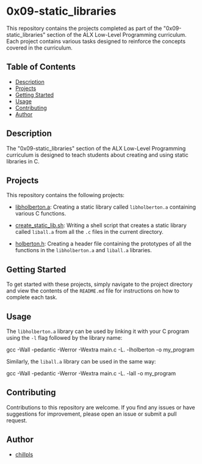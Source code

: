 # 0x09-static_libraries

This repository contains the projects completed as part of the "0x09-static_libraries" section of the ALX Low-Level Programming curriculum. Each project contains various tasks designed to reinforce the concepts covered in the curriculum.

## Table of Contents

- [Description](#description)
- [Projects](#projects)
- [Getting Started](#getting-started)
- [Usage](#usage)
- [Contributing](#contributing)
- [Author](#author)

## Description

The "0x09-static_libraries" section of the ALX Low-Level Programming curriculum is designed to teach students about creating and using static libraries in C.

## Projects

This repository contains the following projects:

- [libholberton.a](./libholberton.a): Creating a static library called `libholberton.a` containing various C functions.

- [create_static_lib.sh](./create_static_lib.sh): Writing a shell script that creates a static library called `liball.a` from all the `.c` files in the current directory.

- [holberton.h](./holberton.h): Creating a header file containing the prototypes of all the functions in the `libholberton.a` and `liball.a` libraries.

## Getting Started

To get started with these projects, simply navigate to the project directory and view the contents of the `README.md` file for instructions on how to complete each task.

## Usage

The `libholberton.a` library can be used by linking it with your C program using the `-l` flag followed by the library name:

gcc -Wall -pedantic -Werror -Wextra main.c -L. -lholberton -o my_program


Similarly, the `liball.a` library can be used in the same way:

gcc -Wall -pedantic -Werror -Wextra main.c -L. -lall -o my_program


## Contributing

Contributions to this repository are welcome. If you find any issues or have suggestions for improvement, please open an issue or submit a pull request.

## Author

- [chillpls](https://github.com/chillpls)
